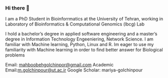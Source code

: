 ### Hi there 👋

I am a PhD Student in Bioinforrmatics at the University of Tehran, working in Laboratory of Bioinformatics & Computational Genomics (lbcg) Lab

I hold a bachelor’s degree in applied software engineering and a master’s degree in Information Technology Engeeniering, Network Science. I am familiar with Machine learning, Python, Linux and R. Im eager to use my familiarity with Machine learning in order to find better answer for Biological problems

Email: mahboobehgolchinpor@gmail.com
Academic Email:m.golchinpour@ut.ac.ir
Google Scholar: mariya-golchinpour


<!--
**mariyagolchin/mariyagolchin** is a ✨ _special_ ✨ repository because its `README.md` (this file) appears on your GitHub profile.

Here are some ideas to get you started:

- 🔭 I’m currently working on ...
- 🌱 I’m currently learning ...
- 👯 I’m looking to collaborate on ...
- 🤔 I’m looking for help with ...
- 💬 Ask me about ...
- 📫 How to reach me: ...
- 😄 Pronouns: ...
- ⚡ Fun fact: ...
-->
